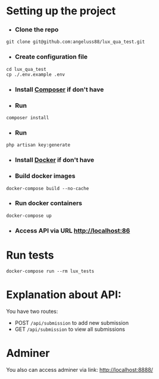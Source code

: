 # Setting up the project
- ### Clone the repo 
```
git clone git@github.com:angeluss88/lux_qua_test.git
```
- ### Create configuration file
```
cd lux_qua_test
cp ./.env.example .env
```
- ### Install [Composer](https://getcomposer.org/) if don't have
- ### Run
```
composer install
```
- ### Run
```
php artisan key:generate
```
- ### Install [Docker](https://www.docker.com/products/docker-desktop/) if don't have
- ### Build docker images 
```
docker-compose build --no-cache
```
- ### Run docker containers 
 ```
docker-compose up
 ```
- ### Access API via URL [http://localhost:86](http://localhost:86/)

# Run tests
```docker-compose run --rm lux_tests```

# Explanation about API:
You have two routes:
- POST ```/api/submission``` to add new submission
- GET ```/api/submission``` to view all submissions

# Adminer
You also can access adminer via link: [http://localhost:8888/](http://localhost:8888/?server=lux_db)

